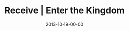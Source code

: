 ---
layout: message
category: message
series: "Kingdom Come"
title: "Receive | Enter the Kingdom"
date: 2013-10-19-00-00
message_id: 827
audio-description: ""
audio: "http://www.crossroads.net/players/media/hq/101913_Service.mp3"
audio-title: "Receive | Enter the Kingdom"
audio-duration: "36:15"
video-description: ""
video-title: "Receive | Enter the Kingdom"
video: "https://s3.amazonaws.com/crossroadsvideomessages/101913_Service.mp4"
video-poster: "https://www.crossroads.net/uploadedfiles/image_640X360.jpg"
program-description: "Program &#58; Wk2 Kingdom Come"
program: "http://www.crossroads.net/players/media/hq/KingdomProgram_Week2_LO.pdf"
program-title: "Receive | Enter the Kingdom"
---
